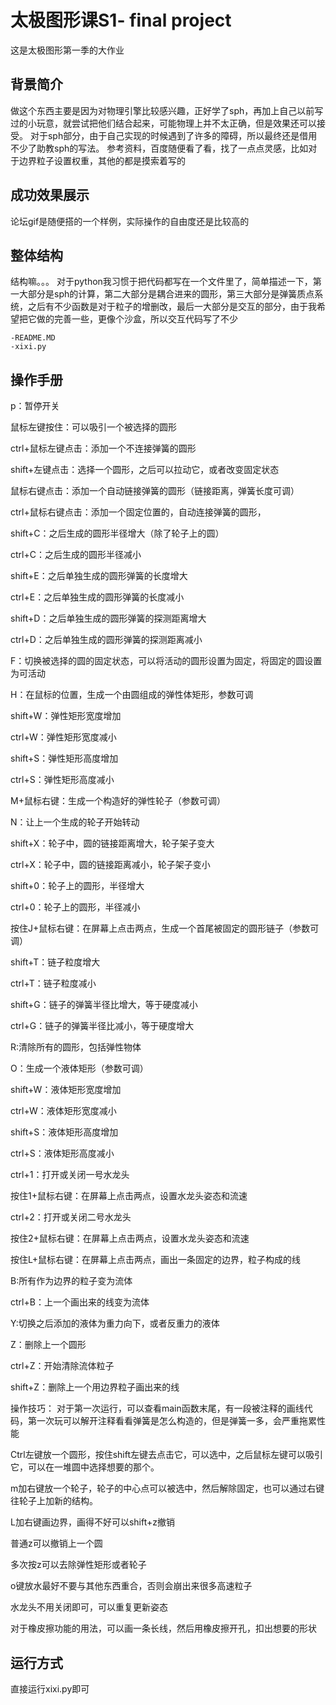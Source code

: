 # 太极图形课S1- final project

这是太极图形第一季的大作业

## 背景简介

做这个东西主要是因为对物理引擎比较感兴趣，正好学了sph，再加上自己以前写过的小玩意，就尝试把他们结合起来，可能物理上并不太正确，但是效果还可以接受。
对于sph部分，由于自己实现的时候遇到了许多的障碍，所以最终还是借用不少了助教sph的写法。
参考资料，百度随便看了看，找了一点点灵感，比如对于边界粒子设置权重，其他的都是摸索着写的

## 成功效果展示
论坛gif是随便搭的一个样例，实际操作的自由度还是比较高的

## 整体结构

结构嘛。。。
对于python我习惯于把代码都写在一个文件里了，简单描述一下，第一大部分是sph的计算，第二大部分是耦合进来的圆形，第三大部分是弹簧质点系统，之后有不少函数是对于粒子的增删改，最后一大部分是交互的部分，由于我希望把它做的完善一些，更像个沙盒，所以交互代码写了不少
```
-README.MD
-xixi.py
```
## 操作手册

p：暂停开关

鼠标左键按住：可以吸引一个被选择的圆形

ctrl+鼠标左键点击：添加一个不连接弹簧的圆形

shift+左键点击：选择一个圆形，之后可以拉动它，或者改变固定状态

鼠标右键点击：添加一个自动链接弹簧的圆形（链接距离，弹簧长度可调）

ctrl+鼠标右键点击：添加一个固定位置的，自动连接弹簧的圆形，

shift+C：之后生成的圆形半径增大（除了轮子上的圆）

ctrl+C：之后生成的圆形半径减小

shift+E：之后单独生成的圆形弹簧的长度增大

ctrl+E：之后单独生成的圆形弹簧的长度减小

shift+D：之后单独生成的圆形弹簧的探测距离增大

ctrl+D：之后单独生成的圆形弹簧的探测距离减小

F：切换被选择的圆的固定状态，可以将活动的圆形设置为固定，将固定的圆设置为可活动

H：在鼠标的位置，生成一个由圆组成的弹性体矩形，参数可调

shift+W：弹性矩形宽度增加

ctrl+W：弹性矩形宽度减小

shift+S：弹性矩形高度增加

ctrl+S：弹性矩形高度减小

M+鼠标右键：生成一个构造好的弹性轮子（参数可调）

N：让上一个生成的轮子开始转动

shift+X：轮子中，圆的链接距离增大，轮子架子变大

ctrl+X：轮子中，圆的链接距离减小，轮子架子变小

shift+0：轮子上的圆形，半径增大

ctrl+0：轮子上的圆形，半径减小

按住J+鼠标右键：在屏幕上点击两点，生成一个首尾被固定的圆形链子（参数可调）

shift+T：链子粒度增大

ctrl+T：链子粒度减小

shift+G：链子的弹簧半径比增大，等于硬度减小

ctrl+G：链子的弹簧半径比减小，等于硬度增大

R:清除所有的圆形，包括弹性物体

O：生成一个液体矩形（参数可调）

shift+W：液体矩形宽度增加

ctrl+W：液体矩形宽度减小

shift+S：液体矩形高度增加

ctrl+S：液体矩形高度减小

ctrl+1：打开或关闭一号水龙头

按住1+鼠标右键：在屏幕上点击两点，设置水龙头姿态和流速

ctrl+2：打开或关闭二号水龙头

按住2+鼠标右键：在屏幕上点击两点，设置水龙头姿态和流速

按住L+鼠标右键：在屏幕上点击两点，画出一条固定的边界，粒子构成的线

B:所有作为边界的粒子变为流体

ctrl+B：上一个画出来的线变为流体

Y:切换之后添加的液体为重力向下，或者反重力的液体

Z：删除上一个圆形

ctrl+Z：开始清除流体粒子

shift+Z：删除上一个用边界粒子画出来的线


操作技巧：
对于第一次运行，可以查看main函数末尾，有一段被注释的画线代码，第一次玩可以解开注释看看弹簧是怎么构造的，但是弹簧一多，会严重拖累性能

Ctrl左键放一个圆形，按住shift左键去点击它，可以选中，之后鼠标左键可以吸引它，可以在一堆圆中选择想要的那个。

m加右键放一个轮子，轮子的中心点可以被选中，然后解除固定，也可以通过右键往轮子上加新的结构。

L加右键画边界，画得不好可以shift+z撤销

普通z可以撤销上一个圆

多次按z可以去除弹性矩形或者轮子

o键放水最好不要与其他东西重合，否则会崩出来很多高速粒子

水龙头不用关闭即可，可以重复更新姿态

对于橡皮擦功能的用法，可以画一条长线，然后用橡皮擦开孔，扣出想要的形状


## 运行方式
直接运行xixi.py即可

